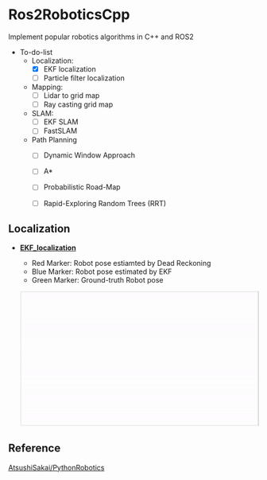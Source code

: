# Ros2RoboticsCpp

Implement popular robotics algorithms in C++ and ROS2

* To-do-list
    - Localization:
        - [x] EKF localization
        - [ ] Particle filter localization
    - Mapping:
        - [ ] Lidar to grid map
        - [ ] Ray casting grid map
    - SLAM:
        - [ ] EKF SLAM
        - [ ] FastSLAM 
    - Path Planning
        - [ ] Dynamic Window Approach
        - [ ] A* 
        - [ ] Probabilistic Road-Map
        - [ ] Rapid-Exploring Random Trees (RRT)


## Localization 
- [**EKF_localization**](./src/ekf_localization/)
    * Red Marker: Robot pose estiamted by Dead Reckoning
    * Blue Marker: Robot pose estimated by EKF
    * Green Marker: Ground-truth Robot pose

    <p align="center">
    <img src="https://github.com/quangnhat185/Media/blob/main/ros2RoboticsCpp/EKF_localization.gif" width="960" />
    </p>


## Reference
[AtsushiSakai/PythonRobotics](https://github.com/AtsushiSakai/PythonRobotics)